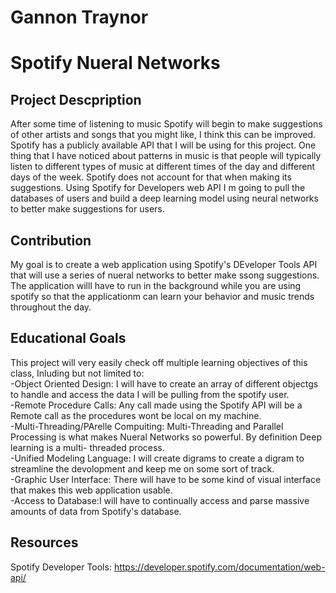 # Gannon Traynor

# Spotify Nueral Networks

## Project Descpription
After some time of listening to music Spotify will begin to make suggestions of other artists and songs that you might like, I think this can be improved. Spotify has a publicly available API that I will be using for this project. One thing that I have noticed about patterns in music is that people will typically listen to different types of music at different times of the day and different days of the week. Spotify does not account for that when making its suggestions. Using Spotify for Developers web API I m going to pull the databases of users and build a deep learning model using neural networks to better make suggestions for users. 


## Contribution
My goal is to create a web application using Spotify's DEveloper Tools API that will use a series of nueral networks to better make ssong suggestions. The application willl have to run in the background while you are using spotify so that the applicationm can learn your behavior and music trends throughout the day. 

## Educational Goals
This project will very easily check off multiple learning objectives of this class, Inluding but not limited to:  
-Object Oriented Design: I will have to create an array of different objectgs to handle and access the data I will be pulling from the spotify user.  
-Remote Procedure Calls: Any call made using the Spotify API will be a Remote call as the procedures wont be local on my machine.   
-Multi-Threading/PArelle Compuiting: Multi-Threading and Parallel Processing is what makes Nueral Networks so powerful. By definition Deep learning is a multi-  threaded process.    
-Unified Modeling Language: I will create digrams to create a digram to streamline the devolopment and keep me on some sort of track.    
-Graphic User Interface: There will have to be some kind of visual interface that makes this web application usable.  
-Access to Database:I will have to continually access and parse massive amounts of data from Spotify's database.    

## Resources
Spotify Developer Tools: https://developer.spotify.com/documentation/web-api/

 
